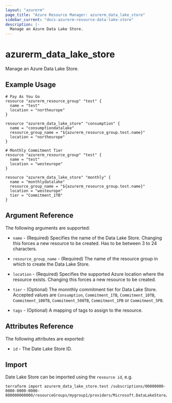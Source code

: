 ```yaml
---
layout: "azurerm"
page_title: "Azure Resource Manager: azurerm_data_lake_store"
sidebar_current: "docs-azurerm-resource-data-lake-store"
description: |-
  Manage an Azure Data Lake Store.
---
```


# azurerm_data_lake_store

Manage an Azure Data Lake Store.

## Example Usage

```hcl
# Pay As You Go
resource "azurerm_resource_group" "test" {
  name = "test"
  location = "northeurope"
}

resource "azurerm_data_lake_store" "consumption" {
  name = "consumptiondatalake"
  resource_group_name = "${azurerm_resource_group.test.name}"
  location = "northeurope"
}

# Monthly Commitment Tier
resource "azurerm_resource_group" "test" {
  name = "test"
  location = "westeurope"
}

resource "azurerm_data_lake_store" "monthly" {
  name = "monthlydatalake"
  resource_group_name = "${azurerm_resource_group.test.name}"
  location = "westeurope"
  tier = "Commitment_1TB"
}
```

## Argument Reference

The following arguments are supported:

* `name` - (Required) Specifies the name of the Data Lake Store. Changing this forces a new resource to be created. Has to be between 3 to 24 characters.

* `resource_group_name` - (Required) The name of the resource group in which to create the Data Lake Store.

* `location` - (Required) Specifies the supported Azure location where the resource exists. Changing this forces a new resource to be created.

* `tier` - (Optional) The monnthly commitment tier for Data Lake Store. Accepted values are `Consumption`, `Commitment_1TB`, `Commitment_10TB`, `Commitment_100TB`, `Commitment_500TB`, `Commitment_1PB` or `Commitment_5PB`.

* `tags` - (Optional) A mapping of tags to assign to the resource.

## Attributes Reference

The following attributes are exported:

* `id` - The Date Lake Store ID.

## Import

Date Lake Store can be imported using the `resource id`, e.g.

```shell
terraform import azurerm_data_lake_store.test /subscriptions/00000000-0000-0000-0000-000000000000/resourceGroups/mygroup1/providers/Microsoft.DataLakeStore/accounts/mydatalakeaccount
```
